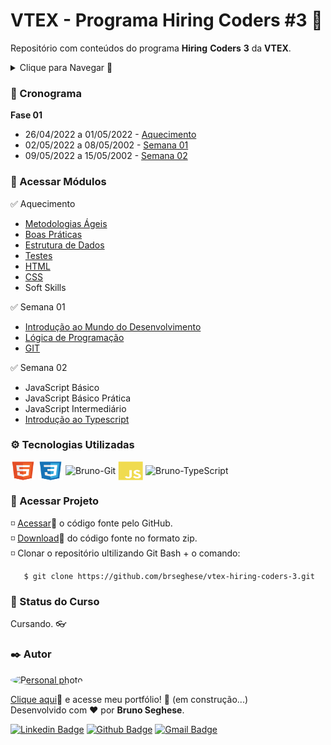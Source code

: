 # VTEX - Programa Hiring Coders #3 🚀

Repositório com conteúdos do programa **Hiring** **Coders** **3** da **VTEX**.

<details>
<summary>Clique para Navegar 🔽</summary>

◽ <a href="#cronograma">Cronograma</a> <br>
◽ <a href="#modulos">Módulos</a> <br>
◽ <a href="#tecnologias">Tecnologias</a> <br>
◽ <a href="#acessar-projeto">Acessar Projeto</a> <br>
◽ <a href="#status">Status do Curso</a> <br>
◽ <a href="#autor">Autor</a> <br>

</details>

<h3 id="cronograma">📆 Cronograma</h3>

**Fase 01**

<ul>
<li>26/04/2022 a 01/05/2022 - <a href="#p0">Aquecimento</a></li>
<li>02/05/2022 a 08/05/2002 - <a href="#p1">Semana 01</a></li>
<li>09/05/2022 a 15/05/2002 - <a href="#p2">Semana 02</a></li>
</ul>

<h3 id="modulos">🎯​ Acessar Módulos</h3>

<p id="p0">✅ Aquecimento</p>

- [Metodologias Ágeis](https://github.com/brseghese/vtex-hiring-coders-3/tree/main/a1_metodologias_ageis)
- [Boas Práticas](https://github.com/brseghese/vtex-hiring-coders-3/tree/main/a2_boas_praticas)
- [Estrutura de Dados](https://github.com/brseghese/vtex-hiring-coders-3/tree/main/a3_estrutura_de_dados)
- [Testes](https://github.com/brseghese/vtex-hiring-coders-3/tree/main/a4_testes)
- [HTML](https://github.com/brseghese/vtex-hiring-coders-3/tree/main/a5_html)
- [CSS](https://github.com/brseghese/vtex-hiring-coders-3/tree/main/a6_css)
- Soft Skills

<p id="p1">✅ Semana 01</p>

- [Introdução ao Mundo do Desenvolvimento](https://github.com/brseghese/vtex-hiring-coders-3/tree/main/b1_introducao_desenvolvimento)
- [Lógica de Programação](https://github.com/brseghese/vtex-hiring-coders-3/tree/main/b2_logica_programacao)
- [GIT](https://github.com/brseghese/vtex-hiring-coders-3/tree/main/b3_git)

<p id="p2">✅ Semana 02</p>

- JavaScript Básico
- JavaScript Básico Prática
- JavaScript Intermediário
- [Introdução ao Typescript](https://github.com/brseghese/vtex-hiring-coders-3/tree/main/c4_introducao_typescript)

<h3 id="tecnologias">⚙️ Tecnologias Utilizadas</h3>

<div style="display: inline_block">
  <img align="center" alt="Bruno-HTML" height="30" width="40" src="https://raw.githubusercontent.com/devicons/devicon/master/icons/html5/html5-original.svg">
  <img align="center" alt="Bruno-CSS" height="30" width="40" src="https://raw.githubusercontent.com/devicons/devicon/master/icons/css3/css3-original.svg">
  <img align="center" alt="Bruno-Git" height="30" width="40" src="https://cdn.jsdelivr.net/gh/devicons/devicon/icons/git/git-original.svg">
  <img align="center" alt="Bruno-Js" height="30" width="40" src="https://raw.githubusercontent.com/devicons/devicon/master/icons/javascript/javascript-plain.svg">
  <img align="center" alt="Bruno-TypeScript" height="30" width="40" src="https://cdn.jsdelivr.net/gh/devicons/devicon/icons/typescript/typescript-original.svg">
          
</div>

<h3 id="acessar-projeto">📁 Acessar Projeto</h3>

◽ <a href="https://github.com/brseghese/vtex-hiring-coders-3">Acessar</a>🔗 o código fonte pelo GitHub. <br>
◽ <a href="https://github.com/brseghese/vtex-hiring-coders-3/archive/refs/heads/main.zip">Download</a>🔗 do código fonte no formato zip.<br>
◽ Clonar o repositório ultilizando Git Bash + o comando:

       $ git clone https://github.com/brseghese/vtex-hiring-coders-3.git

<h3 id="status">📌 Status do Curso</h3>

Cursando. 👓

<h3 id="autor">✒️ Autor</h3>

<a href="https://github.com/brseghese"> <img style="border-radius: 50%;" src="https://avatars.githubusercontent.com/u/80193824?v=4" width="100px;" alt="Personal photo"/> </a>

[Clique aqui](https://brseghese.github.io)🔗 e acesse meu portfólio! 💼 (em construção...) <br>
Desenvolvido com ❤️ por **Bruno Seghese**.

[![Linkedin Badge](https://img.shields.io/badge/LinkedIn-0077B5?style=for-the-badge&logo=linkedin&logoColor=white)](https://www.linkedin.com/in/brunoseghese/) [![Github Badge](https://img.shields.io/badge/GitHub-100000?style=for-the-badge&logo=github&logoColor=white)](https://github.com/brseghese) [![Gmail Badge](https://img.shields.io/badge/Gmail-D14836?style=for-the-badge&logo=gmail&logoColor=white)](mailto:brseghese@gmail.com)

